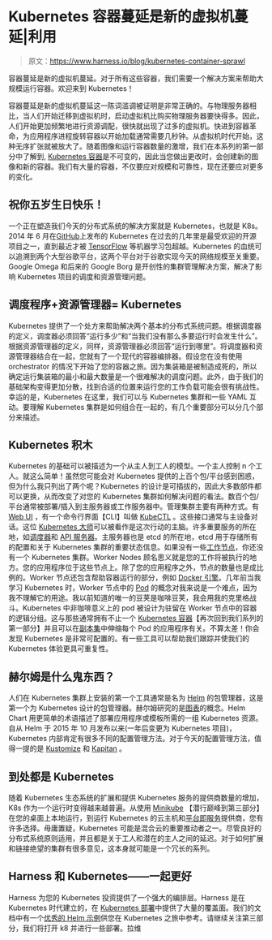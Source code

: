 # Kubernetes 容器蔓延是新的虚拟机蔓延|利用

> 原文：<https://www.harness.io/blog/kubernetes-container-sprawl>

容器蔓延是新的虚拟机蔓延。对于所有这些容器，我们需要一个解决方案来帮助大规模运行容器。欢迎来到 Kubernetes！

容器蔓延是新的虚拟机蔓延这一陈词滥调被证明是非常正确的。与物理服务器相比，当人们开始迁移到虚拟机时，启动虚拟机比购买物理服务器要快得多。因此，人们开始更加频繁地进行资源调配，很快就出现了过多的虚拟机。快进到容器革命，为应用程序进程旋转容器以开始加载通常需要几秒钟。从虚拟机时代开始，这种无序扩张就被放大了。随着图像和运行容器数量的激增，我们在本系列的第一部分中了解到, [Kubernetes 容器](https://harness.io/blog/what-is-kubernetes-container/)是不可变的，因此当您做出更改时，会创建新的图像和新的容器。我们有大量的容器，不仅要应对规模和可靠性，现在还要应对更多的变化。

## 祝你五岁生日快乐！

一个正在塑造我们今天的分布式系统的解决方案就是 Kubernetes，也就是 K8s。2014 年 6 月在[GitHub](https://github.com/kubernetes/kubernetes)上发布的 Kubernetes 在过去的几年里是最受欢迎的开源项目之一，直到最近才被 [TensorFlow](https://www.tensorflow.org/) 等机器学习包超越。Kubernetes 的血统可以追溯到两个大型谷歌平台，这两个平台对于谷歌实现今天的网络规模至关重要。Google Omega 和后来的 Google Borg 是开创性的集群管理解决方案，解决了影响 Kubernetes 项目的调度和资源管理问题。

## 调度程序+资源管理器= Kubernetes

Kubernetes 提供了一个处方来帮助解决两个基本的分布式系统问题。根据调度器的定义，调度器必须回答“运行多少”和“当我们没有那么多要运行时会发生什么”。根据资源管理器的定义，同样，资源管理器必须回答“运行到哪里”。将调度器和资源管理器结合在一起，您就有了一个现代的容器编排器。假设您在没有使用 orchestrator 的情况下开始了您的容器之旅。因为集装箱是被制造成死的，所以确定运行集装箱的最小和最大数量是一个很难解决的调度问题。此外，由于我们的基础架构变得更加分散，找到合适的位置来运行您的工作负载可能会很有挑战性。幸运的是，Kubernetes 在这里，我们可以与 Kubernetes 集群和一些 YAML 互动。要理解 Kubernetes 集群是如何组合在一起的，有几个重要部分可以分几个部分来描述。

## Kubernetes 积木

Kubernetes 的基础可以被描述为一个从主人到工人的模型。一个主人控制 n 个工人。就这么简单！虽然您可能会对 Kubernetes 提供的上百个包/平台感到困惑，但为什么我只列出了两个呢？Kubernetes 的设计是可插拔的，因此大多数部件都可以更换，从而改变了对您的 Kubernetes 集群如何解决问题的看法。数百个包/平台通常被部署/插入到主服务器或工作服务器中。管理集群主要有两种方式。有 [Web UI](https://kubernetes.io/docs/tasks/access-application-cluster/web-ui-dashboard/) ，有一个命令行界面【CLI】叫做 [KubeCTL](https://kubernetes.io/docs/reference/kubectl/overview/) 。这些接口通常与主设备对话。这位 [Kubernetes 大师](https://kubernetes.io/docs/concepts/)可以被看作是这次行动的主脑。许多重要服务的所在地，如[调度器](https://kubernetes.io/docs/reference/command-line-tools-reference/kube-scheduler/)和 [API 服务器](https://kubernetes.io/docs/reference/command-line-tools-reference/kube-apiserver/)。主服务器也是 etcd 的所在地，etcd 用于存储所有的配置和关于 Kubernetes 集群的重要状态信息。如果没有一些[工作节点](https://kubernetes.io/docs/concepts/architecture/nodes/)，你还没有一个 Kubernetes 集群。Worker Nodes 顾名思义就是您的工作将被执行的地方。您的应用程序位于这些节点上。除了您的应用程序之外，节点的数量也是成比例的。Worker 节点还包含帮助容器运行的部分，例如 [Docker 引擎](https://docs.docker.com/engine/)。几年前当我学习 Kubernetes 时，Worker 节点中的 [Pod](https://kubernetes.io/docs/concepts/workloads/pods/pod/) 的概念对我来说是一个难点，因为我不理解它的用途。我以前知道的唯一的豆荚是咖啡豆荚，我会用我的克里格战斗。Kubernetes 中非咖啡意义上的 pod 被设计为驻留在 Worker 节点中的容器的逻辑分组。这与那些通常拥有不止一个 [Kubernetes 容器](https://harness.io/blog/what-is-kubernetes-container/)【再次回到我们系列的第一部分】并且可以在[副本集](https://kubernetes.io/docs/concepts/workloads/controllers/replicaset/)中伸缩每个 Pod 的应用程序有关。不算太差！你会发现 Kubernetes 是非常可配置的。有一些工具可以帮助我们跟踪并使我们的 Kubernetes 体验更具可重复性。

## 赫尔姆是什么鬼东西？

人们在 Kubernetes 集群上安装的第一个工具通常是名为 [Helm](https://helm.sh/) 的包管理器，这是第一个为 Kubernetes 设计的包管理器。赫尔姆研究的是[图表](https://helm.sh/docs/developing_charts/)的概念。Helm Chart 用更简单的术语描述了部署应用程序或模板所需的一组 Kubernetes 资源。自从 Helm 于 2015 年 10 月发布以来(一年后变更为 Kubernetes 项目)，Kubernetes 内部肯定有很多不同的配置管理方法。对于今天的配置管理方法，值得一提的是 [Kustomize](https://kustomize.io/) 和 [Kapitan](https://github.com/deepmind/kapitan) 。

## 到处都是 Kubernetes

随着 Kubernetes 生态系统的扩展和提供 Kubernetes 服务的提供商数量的增加，K8s 作为一个运行时变得越来越普遍。从使用 [Minikube](https://kubernetes.io/docs/tutorials/hello-minikube/) 【潜行巅峰到第三部分】在您的桌面上本地运行，到运行 Kubernetes 的云主机和[平台即服务](https://harness.io/blog/what-is-paas/)提供商，您有许多选择。毋庸置疑，Kubernetes 可能是混合云的重要推动者之一。尽管良好的分布式系统原则适用，并且都是关于工人和潜在的主人之间的延迟。对于如何扩展和链接绝望的集群有很多意见，这本身就可能是一个冗长的系列。

## Harness 和 Kubernetes——一起更好

Harness 为您的 Kubernetes 投资提供了一个强大的编排层。Harness 是在 Kubernetes 时代建立的，在 [Kubernetes 部署](https://developer.harness.io/docs/continuous-delivery/cd-advanced/cd-kubernetes-category/kubernetes-deployments-overview/)中提供了大量的覆盖面。我们的文档中有一个[优秀的 Helm 示例](https://docs.harness.io/article/zmrvylwqds-docker-kubernetes-and-helm)供您在 Kubernetes 之旅中参考。请继续关注第三部分，我们将打开 k8 并进行一些部署。拉维